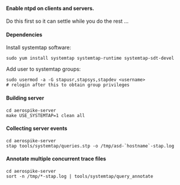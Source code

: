 
#### Enable ntpd on clients and servers.

Do this first so it can settle while you do the rest ...


#### Dependencies

Install systemtap software:

    sudo yum install systemtap systemtap-runtime systemtap-sdt-devel

Add user to systemtap groups:

    sudo usermod -a -G stapusr,stapsys,stapdev <username>
    # relogin after this to obtain group privileges

#### Building server

    cd aerospike-server
    make USE_SYSTEMTAP=1 clean all


#### Collecting server events

    cd aerospike-server
    stap tools/systemtap/queries.stp -o /tmp/asd-`hostname`-stap.log


#### Annotate multiple concurrent trace files

    cd aerospike-server
    sort -n /tmp/*-stap.log | tools/systemtap/query_annotate 

